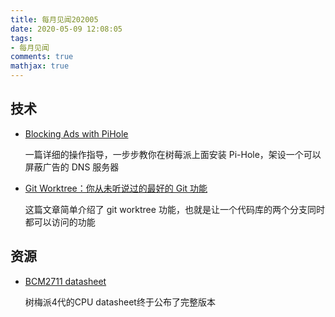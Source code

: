 ```yaml
---
title: 每月见闻202005
date: 2020-05-09 12:08:05
tags:
- 每月见闻
comments: true
mathjax: true
---
```


## 技术

* [Blocking Ads with PiHole]([https://oschvr.com/posts/blocking-ads-with-pihole/](https://oschvr.com/posts/blocking-ads-with-pihole/))
  
  一篇详细的操作指导，一步步教你在树莓派上面安装 Pi-Hole，架设一个可以屏蔽广告的 DNS 服务器

* [Git Worktree：你从未听说过的最好的 Git 功能](https://medium.com/swlh/git-worktrees-the-best-git-feature-youve-never-heard-of-9cd21df67baf)
  
  这篇文章简单介绍了 git worktree 功能，也就是让一个代码库的两个分支同时都可以访问的功能



## 资源

* [BCM2711 datasheet](https://www.raspberrypi.org/documentation/hardware/raspberrypi/bcm2711/rpi_DATA_2711_1p0.pdf)
  
  树梅派4代的CPU datasheet终于公布了完整版本


